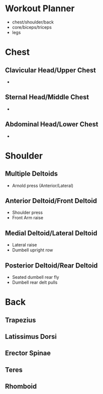 # Workout Planner 
- chest/shoulder/back
- core/biceps/triceps
- legs

# Chest 
## Clavicular Head/Upper Chest
- 

## Sternal Head/Middle Chest
- 

## Abdominal Head/Lower Chest
- 

# Shoulder 
## Multiple Deltoids
- Arnold press (Anterior/Lateral)

## Anterior Deltoid/Front Deltoid
- Shoulder press
- Front Arm raise

## Medial Deltoid/Lateral Deltoid
- Lateral raise
- Dumbell upright row 

## Posterior Deltoid/Rear Deltoid
- Seated dumbell rear fly
- Dumbell rear delt pulls

# Back 
## Trapezius
## Latissimus Dorsi 
## Erector Spinae 
## Teres
## Rhomboid